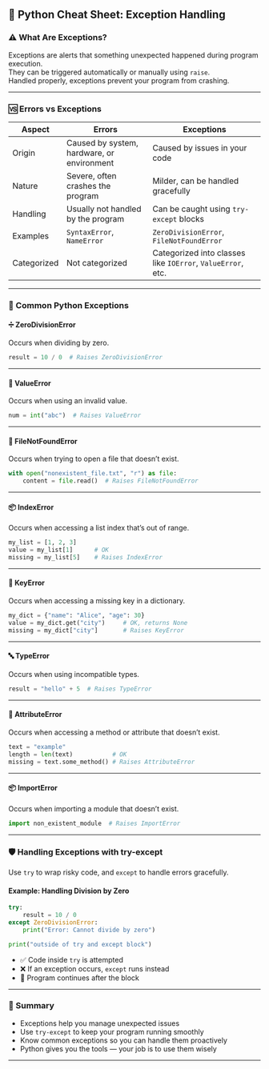 ## 🧠 Python Cheat Sheet: Exception Handling

### ⚠️ What Are Exceptions?

Exceptions are alerts that something unexpected happened during program execution.  
They can be triggered automatically or manually using `raise`.  
Handled properly, exceptions prevent your program from crashing.

---

### 🆚 Errors vs Exceptions

| Aspect        | Errors                                                | Exceptions                                                  |
|---------------|--------------------------------------------------------|-------------------------------------------------------------|
| Origin        | Caused by system, hardware, or environment             | Caused by issues in your code                               |
| Nature        | Severe, often crashes the program                      | Milder, can be handled gracefully                           |
| Handling      | Usually not handled by the program                     | Can be caught using `try-except` blocks                     |
| Examples      | `SyntaxError`, `NameError`                             | `ZeroDivisionError`, `FileNotFoundError`                    |
| Categorized   | Not categorized                                        | Categorized into classes like `IOError`, `ValueError`, etc. |

---

### 🧩 Common Python Exceptions

#### ➗ ZeroDivisionError
Occurs when dividing by zero.
```python
result = 10 / 0  # Raises ZeroDivisionError
```

---

#### 🔢 ValueError
Occurs when using an invalid value.
```python
num = int("abc")  # Raises ValueError
```

---

#### 📂 FileNotFoundError
Occurs when trying to open a file that doesn’t exist.
```python
with open("nonexistent_file.txt", "r") as file:
    content = file.read()  # Raises FileNotFoundError
```

---

#### 📦 IndexError
Occurs when accessing a list index that’s out of range.
```python
my_list = [1, 2, 3]
value = my_list[1]      # OK
missing = my_list[5]    # Raises IndexError
```

---

#### 🔑 KeyError
Occurs when accessing a missing key in a dictionary.
```python
my_dict = {"name": "Alice", "age": 30}
value = my_dict.get("city")     # OK, returns None
missing = my_dict["city"]       # Raises KeyError
```

---

#### 🔤 TypeError
Occurs when using incompatible types.
```python
result = "hello" + 5  # Raises TypeError
```

---

#### 🧬 AttributeError
Occurs when accessing a method or attribute that doesn’t exist.
```python
text = "example"
length = len(text)           # OK
missing = text.some_method() # Raises AttributeError
```

---

#### 📦 ImportError
Occurs when importing a module that doesn’t exist.
```python
import non_existent_module  # Raises ImportError
```

---

### 🛡️ Handling Exceptions with try-except

Use `try` to wrap risky code, and `except` to handle errors gracefully.

#### Example: Handling Division by Zero
```python
try:
    result = 10 / 0
except ZeroDivisionError:
    print("Error: Cannot divide by zero")

print("outside of try and except block")
```

- ✅ Code inside `try` is attempted  
- ❌ If an exception occurs, `except` runs instead  
- 🧭 Program continues after the block

---

### 🧠 Summary

- Exceptions help you manage unexpected issues  
- Use `try-except` to keep your program running smoothly  
- Know common exceptions so you can handle them proactively  
- Python gives you the tools — your job is to use them wisely

---
